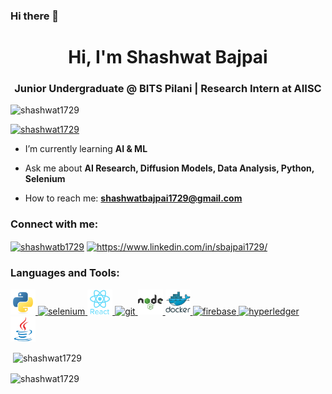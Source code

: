 ### Hi there 👋

<h1 align="center">Hi, I'm Shashwat Bajpai</h1>
<h3 align="center">Junior Undergraduate @ BITS Pilani | Research Intern at AIISC</h3>

<p align="left"> <img src="https://komarev.com/ghpvc/?username=shashwat1729&label=Profile%20views&color=0e75b6&style=flat" alt="shashwat1729" /> </p>

<p align="left"> <a href="https://github.com/ryo-ma/github-profile-trophy"><img src="https://github-profile-trophy.vercel.app/?username=shashwat1729" alt="shashwat1729" /></a> </p>

- I’m currently learning **AI & ML**

- Ask me about **AI Research, Diffusion Models, Data Analysis, Python, Selenium**

- How to reach me: **shashwatbajpai1729@gmail.com**

<h3 align="left">Connect with me:</h3>
<p align="left">
<a href="https://twitter.com/shashwatb1729" target="blank"><img align="center" src="https://raw.githubusercontent.com/rahuldkjain/github-profile-readme-generator/master/src/images/icons/Social/twitter.svg" alt="shashwatb1729" height="30" width="40" /></a>
<a href="https://linkedin.com/in/https://www.linkedin.com/in/sbajpai1729/" target="blank"><img align="center" src="https://raw.githubusercontent.com/rahuldkjain/github-profile-readme-generator/master/src/images/icons/Social/linked-in-alt.svg" alt="https://www.linkedin.com/in/sbajpai1729/" height="30" width="40" /></a>
</p>

<h3 align="left">Languages and Tools:</h3>
<p align="left"> <a href="https://www.python.org" target="_blank" rel="noreferrer"> <img src="https://raw.githubusercontent.com/devicons/devicon/master/icons/python/python-original.svg" alt="python" width="40" height="40"/> </a> <a href="https://www.selenium.dev" target="_blank" rel="noreferrer"> <img src="https://raw.githubusercontent.com/detain/svg-logos/780f25886640cef088af994181646db2f6b1a3f8/svg/selenium-logo.svg" alt="selenium" width="40" height="40"/> </a> <a href="https://reactjs.org/" target="_blank" rel="noreferrer"> <img src="https://raw.githubusercontent.com/devicons/devicon/master/icons/react/react-original-wordmark.svg" alt="react" width="40" height="40"/> </a> <a href="https://git-scm.com/" target="_blank" rel="noreferrer"> <img src="https://www.vectorlogo.zone/logos/git-scm/git-scm-icon.svg" alt="git" width="40" height="40"/> </a> <a href="https://nodejs.org" target="_blank" rel="noreferrer"> <img src="https://raw.githubusercontent.com/devicons/devicon/master/icons/nodejs/nodejs-original-wordmark.svg" alt="nodejs" width="40" height="40"/> </a> <a href="https://www.docker.com/" target="_blank" rel="noreferrer"> <img src="https://raw.githubusercontent.com/devicons/devicon/master/icons/docker/docker-original-wordmark.svg" alt="docker" width="40" height="40"/> </a> <a href="https://www.firebase.com/" target="_blank" rel="noreferrer"> <img src="https://www.vectorlogo.zone/logos/firebase/firebase-icon.svg" alt="firebase" width="40" height="40"/> </a> <a href="https://hyperledger.org/" target="_blank" rel="noreferrer"> <img src="https://www.hyperledger.org/wp-content/uploads/2020/08/logo_hyperledger_400width.png" alt="hyperledger" width="40" height="40"/> </a> <a href="https://www.java.com" target="_blank" rel="noreferrer"> <img src="https://raw.githubusercontent.com/devicons/devicon/master/icons/java/java-original.svg" alt="java" width="40" height="40"/> </a> </p>

<p>&nbsp;<img align="center" src="https://github-readme-stats.vercel.app/api?username=shashwat1729&show_icons=true&locale=en" alt="shashwat1729" /></p>

<p><img align="center" src="https://github-readme-streak-stats.herokuapp.com/?user=shashwat1729&" alt="shashwat1729" /></p>
